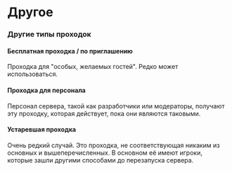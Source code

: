 # Другое

### Другие типы проходок

#### Бесплатная проходка / по приглашению

Проходка для "особых, желаемых гостей". Редко может использоваться.

#### Проходка для персонала

Персонал сервера, такой как разработчики или модераторы, получают эту проходку, которая действует, пока они являются таковыми.

#### Устаревшая проходка

Очень редкий случай. Это проходка, не соответствующая никаким из основных и вышеперечисленных. В основном её имеют игроки, которые зашли другими способами до перезапуска сервера.
